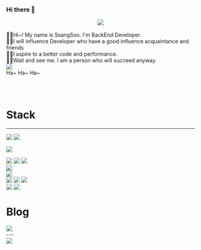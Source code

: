 ### Hi there 👋


<!-- 헤더 -->
<div align="center">
  <img src="https://capsule-render.vercel.app/api?type=waving&color=timeGradient&height=300&section=header&text=SsangSoo%20&fontSize=90">
</div>

<br>

<div>
  <span>
  🖐🏻Hi~! My name is SsangSoo. I'm BackEnd Developer. <br>
  💪🏻I will influence Developer who have a good influence acquaintance and friends <br>
  👍🏻I aspire to a better code and performance. <br>
  🫵🏻Wait and see me. I am a person who will succeed anyway. <br>
  </span>
<span>
  <img src="https://velog.velcdn.com/images/tjdtn4484/post/21c08eef-d5ae-4af6-b896-288c67680900/image.PNG"> <br> 
  Ha~ Ha~ Ha~ <br>
</span>
</div>


<br><br>

<!-- 스택 -->
<div align="left">
<h1>Stack</h1> 
<hr>
<!-- 언어 -->
  <img src="https://img.shields.io/badge/HTML5-E34F26?style=for-the-badge&logo=html5&logoColor=white">
  <img src="https://img.shields.io/badge/CSS3-1572B6?style=for-the-badge&logo=css3&logoColor=white"> <br>
  
  <img src="https://img.shields.io/badge/JAVA-1E8CBE?style=for-the-badge&logo=Java&logoColor=white"><br>

<!-- 프레임워크 -->
  <img src="https://img.shields.io/badge/Spring-6DB33F?style=for-the-badge&logo=Spring&logoColor=white">
  <img src="https://img.shields.io/badge/SpringBoot-6DB33F?style=for-the-badge&logo=Spring Boot&logoColor=white">
  <img src="https://img.shields.io/badge/Spring Security-6DB33F?style=for-the-badge&logo=Spring Security&logoColor=white">  <br>
<!-- JPA -->
  <img src="https://img.shields.io/badge/JPA-06AC38?style=for-the-badge&logo=JPA&logoColor=white"> <br>
<!-- DB -->
  <img src="https://img.shields.io/badge/MySql-4479A1?style=for-the-badge&logo=MySQL&logoColor=white"> <br>
<!-- AWS -->
  <img src="https://img.shields.io/badge/Amazon EC2-FF9900?style=for-the-badge&logo=amazonec2&logoColor=white">
  <img src="https://img.shields.io/badge/Amazon RDS-527FFF?style=for-the-badge&logo=amazonrds&logoColor=white">
<!-- Deploy -->
  <img src="https://img.shields.io/badge/GitHub Actions-2088FF?style=for-the-badge&logo=githubactions&logoColor=white"> <br>
<!-- tool -->
  <img src="https://img.shields.io/badge/Notion-000000?style=for-the-badge&logo=Notion&logoColor=white"> 
  <img src="https://img.shields.io/badge/intellijidea-000000?style=for-the-badge&logo=intellijidea&logoColor=white"> <br>
</div


<!-- 블로그 -->
<div align="left">
<h1>Blog</h1> 
<a href="https://ssangsu.tistory.com/" target="_blank"><img src="https://img.shields.io/badge/tistory-000000?style=for-the-badge&logo=tistory&logoColor=white"/></a>
</div>
---

 <!-- 깃허브 상태  -->
<div align="left">
  <img src="https://github-readme-stats.vercel.app/api?username=SsangSoo&show_icons=true&theme=radical">
</div>


